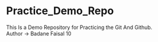 # Practice_Demo_Repo
This Is a Demo Repository for Practicing the Git And Github.
<br>
Author -> Badane Faisal 10
